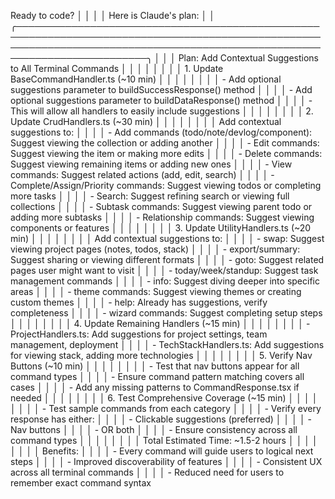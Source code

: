  Ready to code?                                                                                                                                                                │
│                                                                                                                                                                               │
│ Here is Claude's plan:                                                                                                                                                        │
│ ╭───────────────────────────────────────────────────────────────────────────────────────────────────────────────────────────────────────────────────────────────────────────╮ │
│ │ Plan: Add Contextual Suggestions to All Terminal Commands                                                                                                                 │ │
│ │                                                                                                                                                                           │ │
│ │ 1. Update BaseCommandHandler.ts (~10 min)                                                                                                                                 │ │
│ │                                                                                                                                                                           │ │
│ │ - Add optional suggestions parameter to buildSuccessResponse() method                                                                                                     │ │
│ │ - Add optional suggestions parameter to buildDataResponse() method                                                                                                        │ │
│ │ - This will allow all handlers to easily include suggestions                                                                                                              │ │
│ │                                                                                                                                                                           │ │
│ │ 2. Update CrudHandlers.ts (~30 min)                                                                                                                                       │ │
│ │                                                                                                                                                                           │ │
│ │ Add contextual suggestions to:                                                                                                                                            │ │
│ │ - Add commands (todo/note/devlog/component): Suggest viewing the collection or adding another                                                                             │ │
│ │ - Edit commands: Suggest viewing the item or making more edits                                                                                                            │ │
│ │ - Delete commands: Suggest viewing remaining items or adding new ones                                                                                                     │ │
│ │ - View commands: Suggest related actions (add, edit, search)                                                                                                              │ │
│ │ - Complete/Assign/Priority commands: Suggest viewing todos or completing more tasks                                                                                       │ │
│ │ - Search: Suggest refining search or viewing full collections                                                                                                             │ │
│ │ - Subtask commands: Suggest viewing parent todo or adding more subtasks                                                                                                   │ │
│ │ - Relationship commands: Suggest viewing components or features                                                                                                           │ │
│ │                                                                                                                                                                           │ │
│ │ 3. Update UtilityHandlers.ts (~20 min)                                                                                                                                    │ │
│ │                                                                                                                                                                           │ │
│ │ Add contextual suggestions to:                                                                                                                                            │ │
│ │ - swap: Suggest viewing project pages (notes, todos, stack)                                                                                                               │ │
│ │ - export/summary: Suggest sharing or viewing different formats                                                                                                            │ │
│ │ - goto: Suggest related pages user might want to visit                                                                                                                    │ │
│ │ - today/week/standup: Suggest task management commands                                                                                                                    │ │
│ │ - info: Suggest diving deeper into specific areas                                                                                                                         │ │
│ │ - theme commands: Suggest viewing themes or creating custom themes                                                                                                        │ │
│ │ - help: Already has suggestions, verify completeness                                                                                                                      │ │
│ │ - wizard commands: Suggest completing setup steps                                                                                                                         │ │
│ │                                                                                                                                                                           │ │
│ │ 4. Update Remaining Handlers (~15 min)                                                                                                                                    │ │
│ │                                                                                                                                                                           │ │
│ │ - ProjectHandlers.ts: Add suggestions for project settings, team management, deployment                                                                                   │ │
│ │ - TechStackHandlers.ts: Add suggestions for viewing stack, adding more technologies                                                                                       │ │
│ │                                                                                                                                                                           │ │
│ │ 5. Verify Nav Buttons (~10 min)                                                                                                                                           │ │
│ │                                                                                                                                                                           │ │
│ │ - Test that nav buttons appear for all command types                                                                                                                      │ │
│ │ - Ensure command pattern matching covers all cases                                                                                                                        │ │
│ │ - Add any missing patterns to CommandResponse.tsx if needed                                                                                                               │ │
│ │                                                                                                                                                                           │ │
│ │ 6. Test Comprehensive Coverage (~15 min)                                                                                                                                  │ │
│ │                                                                                                                                                                           │ │
│ │ - Test sample commands from each category                                                                                                                                 │ │
│ │ - Verify every response has either:                                                                                                                                       │ │
│ │   - Clickable suggestions (preferred)                                                                                                                                     │ │
│ │   - Nav buttons                                                                                                                                                           │ │
│ │   - OR both                                                                                                                                                               │ │
│ │ - Ensure consistency across all command types                                                                                                                             │ │
│ │                                                                                                                                                                           │ │
│ │ Total Estimated Time: ~1.5-2 hours                                                                                                                                        │ │
│ │                                                                                                                                                                           │ │
│ │ Benefits:                                                                                                                                                                 │ │
│ │ - Every command will guide users to logical next steps                                                                                                                    │ │
│ │ - Improved discoverability of features                                                                                                                                    │ │
│ │ - Consistent UX across all terminal commands                                                                                                                              │ │
│ │ - Reduced need for users to remember exact command syntax      